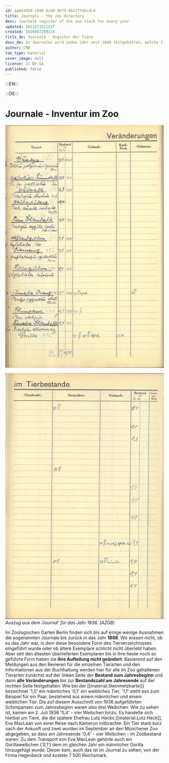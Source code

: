 ```yaml
---
id: 4a663958-cb98-4cdd-967d-9b277f45cdc4
title: Journals - the zoo directory
desc: Journale register of the zoo stock for every year
updated: 1621373221227
created: 1620987289214
title_de: Journale - Register der Tiere
desc_de: In Journalen wird jedes Jahr seit 1888 festgehalten, welche Tiere in den Zoo kamen oder ihn verließen.
author: CMW
tao_type: material
cover_image: null
license: CC BY-SA
published: false
---
```



:::EN:::


:::DE:::

# Journale - Inventur im Zoo

![Linke Seite des Journals](images\cmw\Journal_1936_l.jpg)

![Rechte Seite des Journals](images\cmw\Journal_1936_r.jpg)
_Auszug aus dem 'Journal' für das Jahr 1936. (AZGB)_

Im Zoologischen Garten Berlin finden sich bis auf einige wenige Ausnahmen die sogenannten Journale bis zurück in das Jahr **1888**. Wir wissen nicht, ob es das Jahr war, in dem diese besondere Form des Tierverzeichnisses eingeführt wurde oder ob ältere Exemplare schlicht nicht überlebt haben. Aber seit den ältesten überlieferten Exemplaren bis in ihre heute noch so geführte Form haben sie **ihre Aufteilung nicht geändert**. Basierend auf den Meldungen aus den Revieren für die einzelnen Tierarten und den Informationen aus der Buchhaltung werden hier für alle im Zoo gehaltenen Tierarten zunächst auf der linken Seite der **Bestand zum Jahresbeginn** und dann **alle Veränderungen** bis zur **Bestandszahl am Jahresende** auf der rechten Seite festgehalten. Wie bei der [[material.Steinmetzkartei]] bezeichnet '1,0' ein männliches '0,1' ein weibliches Tier. '1,1' steht aso zum Beispiel für ein Paar, bestehend aus einem männlichen und einem weiblichen Tier. Die auf diesem Ausschnitt von 1936 aufgeführten Schimpansen zum Jahresbeginn waren also drei Weibchen. Wie zu sehen ist, kamen am 2. Juli 1936 '0,4' - vier Weibchen hinzu. Es handelte sich hierbei um Tiere, die die spätere Ehefrau Lutz Hecks [[material.Lutz Heck]], Eva MacLean von einer Reise nach Kamerun mitbrachte. Ein Tier starb kurz nach der Ankunft und zwei wurden im September an den Münchener Zoo abgegeben, so dass am Jahresende '0,4' - vier Weibchen - im Zoobestand waren.
Zu dem Transport von Eva MacLean gehörte auch ein Gorillaweibchen ('0,1') dem im gleichen Jahr ein männlicher Gorilla hinzugefügt wurde. Dieser kam, auch das ist im Journal zu sehen, von der Firma Hagenbeck und kostete 7 500 Reichsmark.
